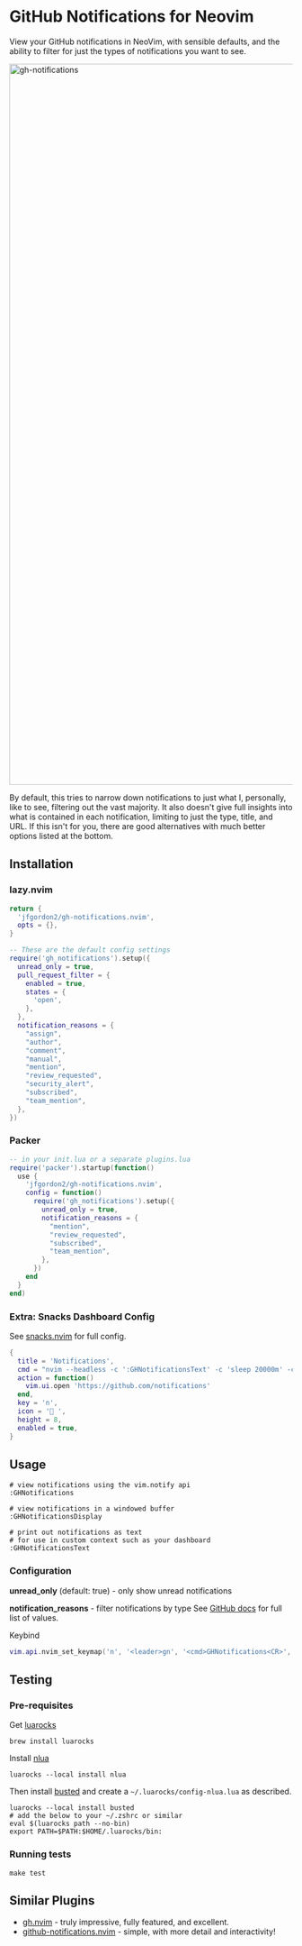 # GitHub Notifications for Neovim

View your GitHub notifications in NeoVim, with sensible defaults, and the ability to filter for just the types of notifications you want to see.

<img width="1280" alt="gh-notifications" src="https://github.com/user-attachments/assets/3ff5a317-ddb6-44eb-aed9-334e66506953" />

By default, this tries to narrow down notifications to just what I, personally, like to see, filtering out the vast majority.  It also doesn't give full insights into what is contained in each notification, limiting to just the type, title, and URL.  If this isn't for you, there are good alternatives with much better options listed at the bottom.

## Installation

### lazy.nvim

```lua
return {
  'jfgordon2/gh-notifications.nvim',
  opts = {},
}
```

```lua
-- These are the default config settings
require('gh_notifications').setup({
  unread_only = true,
  pull_request_filter = {
    enabled = true,
    states = {
      'open',
    },
  },
  notification_reasons = {
    "assign",
    "author",
    "comment",
    "manual",
    "mention",
    "review_requested",
    "security_alert",
    "subscribed",
    "team_mention",
  },
})
```

### Packer

```lua
-- in your init.lua or a separate plugins.lua
require('packer').startup(function()
  use {
    'jfgordon2/gh-notifications.nvim',
    config = function()
      require('gh_notifications').setup({
        unread_only = true,
        notification_reasons = {
          "mention",
          "review_requested",
          "subscribed",
          "team_mention",
        },
      })
    end
  }
end)
```

### Extra: Snacks Dashboard Config

See [snacks.nvim](https://github.com/folke/snacks.nvim/blob/main/docs/dashboard.md#github) for full config.

```lua
{
  title = 'Notifications',
  cmd = "nvim --headless -c ':GHNotificationsText' -c 'sleep 20000m' -c 'qa!'",
  action = function()
    vim.ui.open 'https://github.com/notifications'
  end,
  key = 'n',
  icon = ' ',
  height = 8,
  enabled = true,
}
```

## Usage

```shell
# view notifications using the vim.notify api
:GHNotifications

# view notifications in a windowed buffer
:GHNotificationsDisplay

# print out notifications as text
# for use in custom context such as your dashboard
:GHNotificationsText
```

### Configuration

**unread_only** (default: true) - only show unread notifications

**notification_reasons** - filter notifications by type
See [GitHub docs]( https://docs.github.com/en/rest/activity/notifications?apiVersion=2022-11-28) for full list of values.

Keybind

```lua
vim.api.nvim_set_keymap('n', '<leader>gn', '<cmd>GHNotifications<CR>', { noremap = true, silent = true, desc = "GitHub Notifications" })
```

## Testing

### Pre-requisites

Get [luarocks](https://luarocks.org/)

```shell
brew install luarocks
```

Install [nlua](https://github.com/mfussenegger/nlua)

```shell
luarocks --local install nlua
```

Then install [busted](https://lunarmodules.github.io/busted/)
and create a `~/.luarocks/config-nlua.lua` as described.

```shell
luarocks --local install busted
# add the below to your ~/.zshrc or similar
eval $(luarocks path --no-bin)
export PATH=$PATH:$HOME/.luarocks/bin:
```

### Running tests

```shell
make test
```

## Similar Plugins

- [gh.nvim](https://github.com/ldelossa/gh.nvim) - truly impressive, fully featured, and excellent.
- [github-notifications.nvim](https://github.com/rlch/github-notifications.nvim) - simple, with more detail and interactivity!
